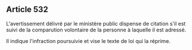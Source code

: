 Article 532
----
L'avertissement délivré par le ministère public dispense de citation s'il est
suivi de la comparution volontaire de la personne à laquelle il est adressé.

Il indique l'infraction poursuivie et vise le texte de loi qui la réprime.
